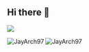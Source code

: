 ## Hi there 👋

<img
  align="center"
  src="https://github-readme-stats.vercel.app/api/?username=JayArch97&theme=dracula"
/>

<p><img align="left" src="https://github-readme-stats.vercel.app/api/top-langs?username=JayArch97&show_icons=true&locale=en&layout=compact" alt="JayArch97" /></p>

<p><img align="center" src="https://github-readme-streak-stats.herokuapp.com/?user=JayArch97&" alt="JayArch97" /></p>

